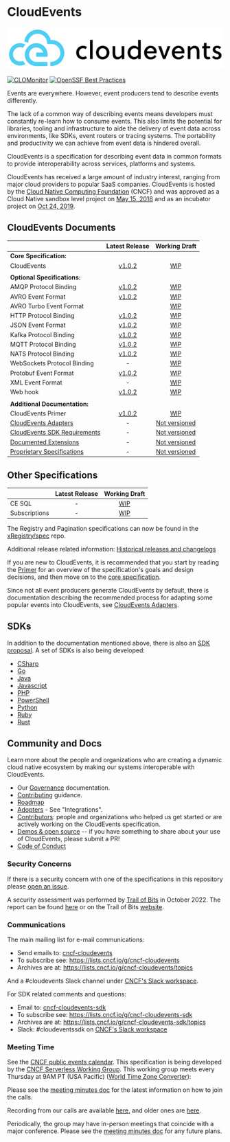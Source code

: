 # CloudEvents

<!-- no verify-specs -->

![CloudEvents logo](https://github.com/cncf/artwork/blob/master/projects/cloudevents/horizontal/color/cloudevents-horizontal-color.png)

[![CLOMonitor](https://img.shields.io/endpoint?url=https://clomonitor.io/api/projects/cncf/cloudevents/badge)](https://clomonitor.io/projects/cncf/cloudevents)
[![OpenSSF Best Practices](https://bestpractices.coreinfrastructure.org/projects/6770/badge)](https://bestpractices.coreinfrastructure.org/projects/6770)

Events are everywhere. However, event producers tend to describe events
differently.

The lack of a common way of describing events means developers must constantly
re-learn how to consume events. This also limits the potential for libraries,
tooling and infrastructure to aide the delivery of event data across
environments, like SDKs, event routers or tracing systems. The portability and
productivity we can achieve from event data is hindered overall.

CloudEvents is a specification for describing event data in common formats to
provide interoperability across services, platforms and systems.

CloudEvents has received a large amount of industry interest, ranging from major
cloud providers to popular SaaS companies. CloudEvents is hosted by the
[Cloud Native Computing Foundation](https://cncf.io) (CNCF) and was approved as
a Cloud Native sandbox level project on
[May 15, 2018](https://docs.google.com/presentation/d/1KNSv70fyTfSqUerCnccV7eEC_ynhLsm9A_kjnlmU_t0/edit#slide=id.g37acf52904_1_41) and as an
incubator project on [Oct 24, 2019](https://github.com/cncf/toc/pull/297).

## CloudEvents Documents

|                               |                                 Latest Release                                  |                                      Working Draft                                       |
| :---------------------------- | :-----------------------------------------------------------------------------: | :--------------------------------------------------------------------------------------: |
| **Core Specification:**       |
| CloudEvents                   | [v1.0.2](https://github.com/cloudevents/spec/blob/v1.0.2/cloudevents/spec.md)   | [WIP](cloudevents/spec.md) |
|                               |
| **Optional Specifications:**  |
| AMQP Protocol Binding         | [v1.0.2](https://github.com/cloudevents/spec/blob/v1.0.2/cloudevents/bindings/amqp-protocol-binding.md)  | [WIP](cloudevents/bindings/amqp-protocol-binding.md)       |
| AVRO Event Format             | [v1.0.2](https://github.com/cloudevents/spec/blob/v1.0.2/cloudevents/formats/avro-format.md)             | [WIP](cloudevents/formats/avro-format.md)                  |
| AVRO Turbo Event Format       | | [WIP](cloudevents/formats/avro-turbo-format.md)             |
| HTTP Protocol Binding         | [v1.0.2](https://github.com/cloudevents/spec/blob/v1.0.2/cloudevents/bindings/http-protocol-binding.md)  | [WIP](cloudevents/bindings/http-protocol-binding.md)       |
| JSON Event Format             | [v1.0.2](https://github.com/cloudevents/spec/blob/v1.0.2/cloudevents/formats/json-format.md)             | [WIP](cloudevents/formats/json-format.md)                  |
| Kafka Protocol Binding        | [v1.0.2](https://github.com/cloudevents/spec/blob/v1.0.2/cloudevents/bindings/kafka-protocol-binding.md) | [WIP](cloudevents/bindings/kafka-protocol-binding.md)      |
| MQTT Protocol Binding         | [v1.0.2](https://github.com/cloudevents/spec/blob/v1.0.2/cloudevents/bindings/mqtt-protocol-binding.md)  | [WIP](cloudevents/bindings/mqtt-protocol-binding.md)       |
| NATS Protocol Binding         | [v1.0.2](https://github.com/cloudevents/spec/blob/v1.0.2/cloudevents/bindings/nats-protocol-binding.md)  | [WIP](cloudevents/bindings/nats-protocol-binding.md)       |
| WebSockets Protocol Binding   | -                                                                                                        | [WIP](cloudevents/bindings/websockets-protocol-binding.md) |
| Protobuf Event Format         | [v1.0.2](https://github.com/cloudevents/spec/blob/v1.0.2/cloudevents/formats/protobuf-format.md)         | [WIP](cloudevents/formats/protobuf-format.md)              |
| XML Event Format              | -                                                                                                        | [WIP](cloudevents/working-drafts/xml-format.md)            |
| Web hook                      | [v1.0.2](https://github.com/cloudevents/spec/blob/v1.0.2/cloudevents/http-webhook.md)                    | [WIP](cloudevents/http-webhook.md)                         |
|                               |
| **Additional Documentation:** |
| CloudEvents Primer                                             | [v1.0.2](https://github.com/cloudevents/spec/blob/v1.0.2/cloudevents/primer.md) | [WIP](cloudevents/primer.md)                          |
| [CloudEvents Adapters](cloudevents/adapters.md)                | -                                                                               | [Not versioned](cloudevents/adapters.md)              |
| [CloudEvents SDK Requirements](cloudevents/SDK.md)             | -                                                                               | [Not versioned](cloudevents/SDK.md)                   |
| [Documented Extensions](cloudevents/documented-extensions.md)  | -                                                                               | [Not versioned](cloudevents/documented-extensions.md) |
| [Proprietary Specifications](cloudevents/proprietary-specs.md) | -                                                                               | [Not versioned](cloudevents/proprietary-specs.md)     |

## Other Specifications
|                 | Latest Release | Working Draft                 |
| :-------------- | :------------: | :---------------------------: |
| CE SQL          |       -        | [WIP](cesql/spec.md)          |
| Subscriptions   |       -        | [WIP](subscriptions/spec.md)  |

The Registry and Pagination specifications can now be found in the
[xRegistry/spec](https://github.com/xregistry/spec) repo.

Additional release related information:
  [Historical releases and changelogs](docs/RELEASES.md)

If you are new to CloudEvents, it is recommended that you start by reading the
[Primer](cloudevents/primer.md) for an overview of the specification's goals
and design decisions, and then move on to the
[core specification](cloudevents/spec.md).

Since not all event producers generate CloudEvents by default, there is
documentation describing the recommended process for adapting some popular
events into CloudEvents, see
[CloudEvents Adapters](cloudevents/adapters.md).

## SDKs

In addition to the documentation mentioned above, there is also an
[SDK proposal](cloudevents/SDK.md). A set of SDKs is also being developed:

- [CSharp](https://github.com/cloudevents/sdk-csharp)
- [Go](https://github.com/cloudevents/sdk-go)
- [Java](https://github.com/cloudevents/sdk-java)
- [Javascript](https://github.com/cloudevents/sdk-javascript)
- [PHP](https://github.com/cloudevents/sdk-php)
- [PowerShell](https://github.com/cloudevents/sdk-powershell)
- [Python](https://github.com/cloudevents/sdk-python)
- [Ruby](https://github.com/cloudevents/sdk-ruby)
- [Rust](https://github.com/cloudevents/sdk-rust)

## Community and Docs

Learn more about the people and organizations who are creating a dynamic cloud
native ecosystem by making our systems interoperable with CloudEvents.

- Our [Governance](docs/GOVERNANCE.md) documentation.
- [Contributing](docs/CONTRIBUTING.md) guidance.
- [Roadmap](docs/ROADMAP.md)
- [Adopters](https://cloudevents.io/) - See "Integrations".
- [Contributors](docs/contributors.md): people and organizations who helped
  us get started or are actively working on the CloudEvents specification.
- [Demos & open source](docs/README.md) -- if you have something to share
  about your use of CloudEvents, please submit a PR!
- [Code of Conduct](https://github.com/cncf/foundation/blob/master/code-of-conduct.md)

### Security Concerns

If there is a security concern with one of the specifications in this
repository please [open an issue](https://github.com/cloudevents/spec/issues).

A security assessment was performed by
[Trail of Bits](https://www.trailofbits.com/) in October 2022. The report
can be found [here](docs/CE-SecurityAudit-2022-10.pdf) or on the Trail of Bits
[website](https://github.com/trailofbits/publications/blob/master/reviews/CloudEvents.pdf).

### Communications

The main mailing list for e-mail communications:

- Send emails to: [cncf-cloudevents](mailto:cncf-cloudevents@lists.cncf.io)
- To subscribe see: https://lists.cncf.io/g/cncf-cloudevents
- Archives are at: https://lists.cncf.io/g/cncf-cloudevents/topics

And a #cloudevents Slack channel under
[CNCF's Slack workspace](http://slack.cncf.io/).

For SDK related comments and questions:

- Email to: [cncf-cloudevents-sdk](mailto:cncf-cloudevents-sdk@lists.cncf.io)
- To subscribe see: https://lists.cncf.io/g/cncf-cloudevents-sdk
- Archives are at: https://lists.cncf.io/g/cncf-cloudevents-sdk/topics
- Slack: #cloudeventssdk on [CNCF's Slack workspace](http://slack.cncf.io/)

### Meeting Time

See the [CNCF public events calendar](https://www.cncf.io/community/calendar/).
This specification is being developed by the
[CNCF Serverless Working Group](https://github.com/cncf/wg-serverless). This
working group meets every Thursday at 9AM PT (USA Pacific)
([World Time Zone Converter](http://www.thetimezoneconverter.com/?t=9:00%20am&tz=San%20Francisco&)):

Please see the
[meeting minutes doc](https://docs.google.com/document/d/1OVF68rpuPK5shIHILK9JOqlZBbfe91RNzQ7u_P7YCDE/edit#)
for the latest information on how to join the calls.

Recording from our calls are available 
[here](https://www.youtube.com/playlist?list=PLO-qzjSpLN1BEyKjOVX_nMg7ziHXUYwec), and
older ones are
[here](https://www.youtube.com/playlist?list=PLj6h78yzYM2Ph7YoBIgsZNW_RGJvNlFOt).

Periodically, the group may have in-person meetings that coincide with a major
conference. Please see the
[meeting minutes doc](https://docs.google.com/document/d/1OVF68rpuPK5shIHILK9JOqlZBbfe91RNzQ7u_P7YCDE/edit#)
for any future plans.
